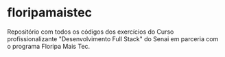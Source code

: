 # floripamaistec
Repositório com todos os códigos dos exercícios do Curso profissionalizante "Desenvolvimento Full Stack"  do Senai em parceria com o programa Floripa Mais Tec.
